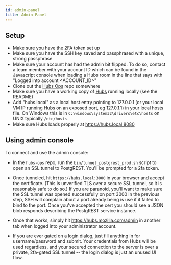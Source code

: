 ```yaml
---
id: admin-panel
title: Admin Panel
---
```



## Setup

- Make sure you have the 2FA token set up
- Make sure you have the SSH key saved and passphrased with a unique, strong passphrase
- Make sure your account has had the admin bit flipped. To do so, contact a team member with your account ID which can be found in the Javascript console when loading a Hubs room in the line that says with "Logged into account <ACCOUNT_ID>"
- Clone out the [Hubs Ops](http://github.com/mozilla/hubs-ops) repo somewhere
- Make sure you have a working copy of [Hubs](http://github.com/mozilla/hubs) running locally (see the README)
- Add "hubs.local" as a local host entry pointing to 127.0.0.1 (or your local VM IP running Hubs on an exposed port, eg 127.0.1.1) in your local hosts file. On Windows this is in `C:\windows\system32\drivers\etc\hosts` on UNIX typically `/etc/hosts`
- Make sure Hubs loads properly at https://hubs.local:8080

## Using admin console

To connect and use the admin console:

- In the `hubs-ops` repo, run the `bin/tunnel_postgrest_prod.sh` script to open an SSL tunnel to PostgREST. You'll be prompted for a 2fa token.

- Once tunneled, hit `https://hubs.local:3000` in your browser and accept the certificate. (This is unverified TLS over a secure SSL tunnel, so it is reasonably safe to do so.) If you are paranoid, you'll want to make sure the SSL tunnel was opened successfully on port 3000 in the previous step, SSH will complain about a port already being is use if it failed to bind to the port. Once you've accepted the cert you should see a JSON blob responds describing the PostgREST service instance.

- Once that works, simply hit https://hubs.mozilla.com/admin in another tab when logged into your administrator account.

- If you are ever gated on a login dialog, just fill anything in for username/password and submit. Your credentials from Hubs will be used regardless, and your secured connection to the server is over a private, 2fa-gated SSL tunnel -- the login dialog is just an unused UI flow.
